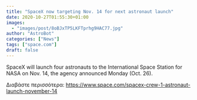 ```yaml
---
title: "SpaceX now targeting Nov. 14 for next astronaut launch"
date: 2020-10-27T01:55:30+01:00
images:
  - "images/post/8oBJxTP5LKFTprhg9HAC77.jpg"
author: "AstroBot"
categories: ["News"]
tags: ["space.com"]
draft: false
---
```


SpaceX will launch four astronauts to the International Space Station for NASA on Nov. 14, the agency announced Monday (Oct. 26). 

Διαβάστε περισσότερα: https://www.space.com/spacex-crew-1-astronaut-launch-november-14
